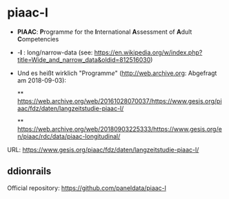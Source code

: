 # piaac-l

* **PIAAC**: **P**rogramm*e* for the **I**nternational **A**ssessment of **A**dult **C**ompetencies
* -**l**   : long/narrow-data (see: https://en.wikipedia.org/w/index.php?title=Wide_and_narrow_data&oldid=812516030)

* Und es heißt wirklich "Programm*e*" (http://web.archive.org: Abgefragt am 2018-09-03):

   ** https://web.archive.org/web/20161028070037/https://www.gesis.org/piaac/fdz/daten/langzeitstudie-piaac-l/
 
   ** https://web.archive.org/web/20180903225333/https://www.gesis.org/en/piaac/rdc/data/piaac-longitudinal/
  
URL: https://www.gesis.org/piaac/fdz/daten/langzeitstudie-piaac-l/

## ddionrails 

Official repository: https://github.com/paneldata/piaac-l
